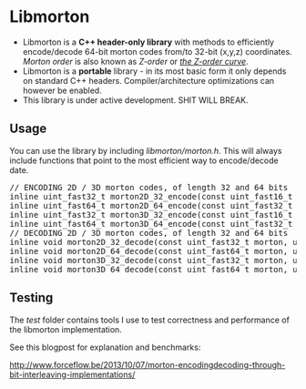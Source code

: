 # Libmorton

 * Libmorton is a **C++ header-only library** with methods to efficiently encode/decode 64-bit morton codes from/to 32-bit (x,y,z) coordinates. *Morton order* is also known as *Z-order* or *[the Z-order curve](https://en.wikipedia.org/wiki/Z-order_curve)*.
 * Libmorton is a **portable** library - in its most basic form it only depends on standard C++ headers. Compiler/architecture optimizations can however be enabled.
 * This library is under active development. SHIT WILL BREAK.

## Usage
You can use the library by including *libmorton/morton.h*. This will always include functions that point to the most efficient way to encode/decode date.

<pre>
// ENCODING 2D / 3D morton codes, of length 32 and 64 bits
inline uint_fast32_t morton2D_32_encode(const uint_fast16_t x, const uint_fast16_t y);
inline uint_fast64_t morton2D_64_encode(const uint_fast32_t x, const uint_fast32_t y);
inline uint_fast32_t morton3D_32_encode(const uint_fast16_t x, const uint_fast16_t y, const uint_fast16_t z);
inline uint_fast64_t morton3D_64_encode(const uint_fast32_t x, const uint_fast32_t y, const uint_fast32_t z);
// DECODING 2D / 3D morton codes, of length 32 and 64 bits
inline void morton2D_32_decode(const uint_fast32_t morton, uint_fast16_t& x, uint_fast16_t& y); // TODO (soon)
inline void morton2D_64_decode(const uint_fast64_t morton, uint_fast32_t& x, uint_fast32_t& y); // TODO (soon)
inline void morton3D_32_decode(const uint_fast32_t morton, uint_fast16_t& x, uint_fast16_t& y, uint_fast16_t& z);
inline void morton3D_64_decode(const uint_fast64_t morton, uint_fast32_t& x, uint_fast32_t& y, uint_fast32_t& z);
</pre>

## Testing
The *test* folder contains tools I use to test correctness and performance of the libmorton implementation.

See this blogpost for explanation and benchmarks:

http://www.forceflow.be/2013/10/07/morton-encodingdecoding-through-bit-interleaving-implementations/
